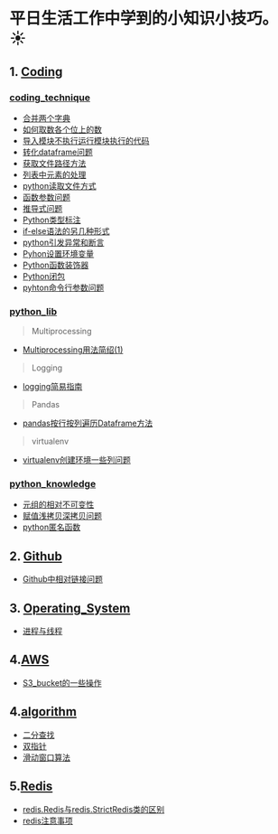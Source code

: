 # 平日生活工作中学到的小知识小技巧。:sunny:
##  1. [Coding](coding)
### [coding_technique](./coding/coding_technique)
- [合并两个字典](./coding/coding_technique/合并两个字典.py)  
- [如何取数各个位上的数](./coding/coding_technique/如何取数各个位上的数.py)  
- [导入模块不执行运行模块执行的代码](./coding/coding_technique/导入模块不执行运行模块执行的代码.md)  
- [转化dataframe问题](./coding/coding_technique/转化dataframe问题.md) 
- [获取文件路径方法](./coding/coding_technique/获取文件路径方法.py)
- [列表中元素的处理](./coding/coding_technique/列表中元素的处理.py)
- [python读取文件方式](./coding/coding_technique/python读取文件方式.md)
- [函数参数问题](./coding/coding_technique/函数参数问题.md)
- [推导式问题](./coding/coding_technique/推导式问题.py)
- [Python类型标注](./coding/coding_technique/Python类型标注.md) 
- [if-else语法的另几种形式](./coding/coding_technique/if-else语法的另几种形式.md)
- [python引发异常和断言](./coding/coding_technique/python引发异常和断言.md)
- [Pyhon设置环境变量](./coding/coding_technique/Pyhon设置环境变量.md)
- [Python函数装饰器](./coding/coding_technique/Python函数装饰器.md)
- [Python闭包](./coding/coding_technique/Python闭包.md)
- [pyhton命令行参数问题](./coding/coding_technique/pyhton命令行参数问题.md)

### [python_lib](./coding/python_lib)  
> Multiprocessing

- [Multiprocessing用法简绍(1)](./coding/python_lib/Multiprocessing用法简绍(1).md)    

> Logging
- [logging简易指南](./coding/python_lib/python_logging简易指南.md)  

> Pandas
- [pandas按行按列遍历Dataframe方法](./coding/python_lib/pandas按行按列遍历Dataframe方法.py)

> virtualenv
- [virtualenv创建环境一些列问题](./coding/python_lib/virtualenv创建环境一些列问题.md)

### [python_knowledge](./coding/python_knowledge)  
- [元组的相对不可变性](./coding/python_knowledge/元组的相对不可变性.py) 
- [赋值浅拷贝深拷贝问题](./coding/python_knowledge/赋值浅拷贝深拷贝问题.md) 
- [python匿名函数](./coding/python_knowledge/python匿名函数.md)

## 2. [Github](./Github)
 - [Github中相对链接问题](./Github/Github中相对链接问题.md)

## 3. [Operating_System](./Operating_System)
 - [进程与线程](./Operating_System/进程与线程.md)

## 4.[AWS](./AWS)
 - [S3_bucket的一些操作](./AWS/S3_bucket的一些操作.md)
 
 ## 4.[algorithm](./algorithm)
 - [二分查找](./algorithm/二分查找.md)
 - [双指针](./algorithm/双指针.md)
 - [滑动窗口算法](./algorithm/滑动窗口算法.md)

 ## 5.[Redis](./Redis)
 - [redis.Redis与redis.StrictRedis类的区别](./Redis/redis.Redis与redis.StrictRedis类的区别.md)
 - [redis注意事项](./Redis/redis注意事项.md)
 
